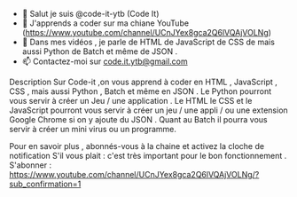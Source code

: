 - 👋 Salut je suis @code-it-ytb (Code It)
- 👀 J'apprends a coder sur ma chiane YouTube (https://www.youtube.com/channel/UCnJYex8gca2Q6lVQAjVOLNg)
- 🎥 Dans mes vidéos , je parle de HTML de JavaScript de CSS de mais aussi Python de Batch et même de JSON .
- 📫 Contactez-moi sur code.it.ytb@gmail.com

Description
Sur Code-it ,on vous apprend à coder en HTML , JavaScript , CSS , mais aussi Python , Batch et même en JSON .
Le Python pourront vous servir à créer un Jeu / une application .
Le HTML le CSS et le JavaScript pourront vous servir à créer un jeu / une appli / ou une extension Google Chrome si on y ajoute du JSON .
Quant au Batch il pourra vous servir à créer un mini virus ou un programme.

Pour en savoir plus , abonnés-vous à la chaine et activez la cloche de notification S'il vous plait : c'est très important pour le bon fonctionnement .
S'abonner : https://www.youtube.com/channel/UCnJYex8gca2Q6lVQAjVOLNg/?sub_confirmation=1
